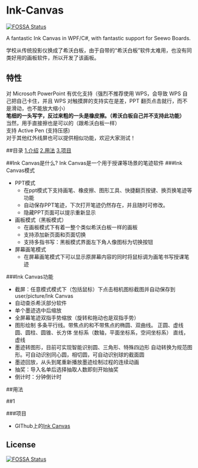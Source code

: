 # Ink-Canvas
[![FOSSA Status](https://app.fossa.com/api/projects/git%2Bgithub.com%2FWXRIW%2FInk-Canvas.svg?type=shield)](https://app.fossa.com/projects/git%2Bgithub.com%2FWXRIW%2FInk-Canvas?ref=badge_shield)

A fantastic Ink Canvas in WPF/C#, with fantastic support for Seewo Boards.

学校从传统投影仪换成了希沃白板，由于自带的“希沃白板”软件太难用，也没有同类好用的画板软件，所以开发了该画板。

## 特性
对 Microsoft PowerPoint 有优化支持（强烈不推荐使用 WPS，会导致 WPS 自己把自己卡住，并且 WPS 对触摸屏的支持实在是差，PPT 翻页点击就行，而不是滑动，也不能放大缩小）  
**笔细的一头写字，反过来粗的一头是橡皮擦。（希沃白板自己并不支持此功能）**  
当然，用手直接擦也是可以的（跟希沃白板一样）  
支持 Active Pen (支持压感)  
对于其他红外线屏也可以提供相似功能，欢迎大家测试！  

##目录
[1.介绍](#introduce)
[2.用法](#useage)
[3.项目](#item)

##Ink Canvas是什么? <span id='introduce'></span>
Ink Canvas是一个用于授课等场景的笔迹软件
###Ink Canvas模式


* PPT模式
    *  在ppt模式下支持画笔、橡皮擦、图形工具、快捷翻页按键、换页换笔迹等功能
    *  自动保存PPT笔迹，下次打开笔迹仍然存在，并且随时可修改。
    *  隐藏PPT页面可以提示重新显示
* 画板模式（黑板模式）
    *  在画板模式下有着一整个类似希沃白板一样的画板
    *  支持添加新页面和页面切换
    *  支持多指书写：黑板模式界面左下角人像图标为切换按钮
* 屏幕画笔模式
    *  在屏幕画笔模式下可以显示原屏幕内容的同时将鼠标调为画笔书写授课笔迹

###Ink Canvas功能
* 截屏：任意模式模式下（包括鼠标）下点击相机图标截图并自动保存到user/picture/Ink Canvas
* 自动查杀希沃部分软件
* 单个墨迹选中后缩放
* 全屏幕笔迹双指手势缩放（旋转和拖动也是双指手势）
* 图形绘制
 多条平行线。带焦点的和不带焦点的椭圆、双曲线。
 正圆、虚线圆、圆柱、圆锥、长方体
 坐标系（数轴，平面坐标系，空间坐标系）
 直线，虚线
* 墨迹转图形，目前可实现智能识别圆、三角形、特殊四边形
  自动转换为规范图形。可自动识别同心圆，相切圆，可自动识别球的截面圆
* 墨迹回放，从头到尾重新播放墨迹绘制过程的连续动画
* 抽奖：导入名单后选择抽取人数即刻开始抽奖
* 倒计时：分钟倒计时

##用法
 <span id='useage'></span>
 
##1

###项目 <span id='item'></span>

* GIThub上的[Ink Canvas](https://github.com/WXRIW/Ink-Canvas)

## License
[![FOSSA Status](https://app.fossa.com/api/projects/git%2Bgithub.com%2FWXRIW%2FInk-Canvas.svg?type=large)](https://app.fossa.com/projects/git%2Bgithub.com%2FWXRIW%2FInk-Canvas?ref=badge_large)
